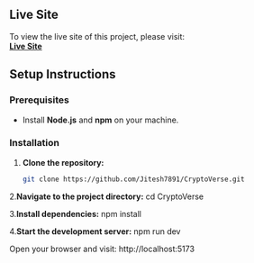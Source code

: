 ## **Live Site**
To view the live site of this project, please visit:  
[**Live Site**](https://cryptoverse-0ai7.onrender.com)

## **Setup Instructions**

### **Prerequisites**
- Install **Node.js** and **npm** on your machine.

### **Installation**

1. **Clone the repository:**
   ```bash
   git clone https://github.com/Jitesh7891/CryptoVerse.git
2.**Navigate to the project directory:** 
cd CryptoVerse

3.**Install dependencies:**
npm install

4.**Start the development server:**
npm run dev

Open your browser and visit:
http://localhost:5173

